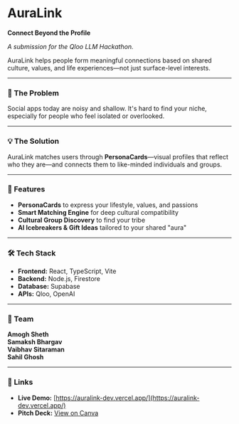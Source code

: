 # AuraLink

**Connect Beyond the Profile**

_A submission for the Qloo LLM Hackathon._

AuraLink helps people form meaningful connections based on shared culture, values, and life experiences—not just surface-level interests.

---

### 🚩 The Problem

Social apps today are noisy and shallow. It's hard to find your niche, especially for people who feel isolated or overlooked.

---

### 💡 The Solution

AuraLink matches users through **PersonaCards**—visual profiles that reflect who they are—and connects them to like-minded individuals and groups.

---

### 🔑 Features

- **PersonaCards** to express your lifestyle, values, and passions  
- **Smart Matching Engine** for deep cultural compatibility  
- **Cultural Group Discovery** to find your tribe  
- **AI Icebreakers & Gift Ideas** tailored to your shared "aura"

---

### 🛠 Tech Stack

- **Frontend:** React, TypeScript, Vite  
- **Backend:** Node.js, Firestore  
- **Database:** Supabase  
- **APIs:** Qloo, OpenAI

---

### 👥 Team

**Amogh Sheth**  
**Samaksh Bhargav**  
**Vaibhav Sitaraman**  
**Sahil Ghosh**

---

### 🔗 Links

- **Live Demo:** [https://auralink-dev.vercel.app/](https://auralink-dev.vercel.app/)  
- **Pitch Deck:** [View on Canva](https://www.canva.com/design/DAGsEN05Eb8/fav7QnxkVoYeDM39KPFoIQ/edit?utm_content=DAGsEN05Eb8&utm_campaign=designshare&utm_medium=link2&utm_source=sharebutton)
